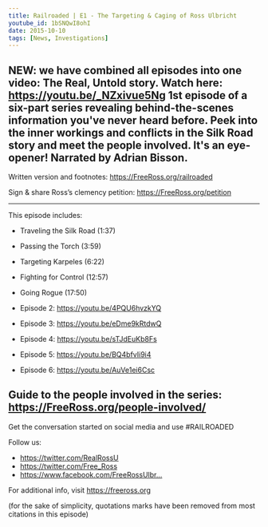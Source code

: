 ```yaml
---
title: Railroaded | E1 - The Targeting & Caging of Ross Ulbricht
youtube_id: 1bSNQwI8ohI
date: 2015-10-10
tags: [News, Investigations]
---
```


NEW: we have combined all episodes into one video: The Real, Untold story. Watch here: <https://youtu.be/_NZxivue5Ng>
1st episode of a six-part series revealing behind-the-scenes information you've never heard before. Peek into the inner workings and conflicts in the Silk Road story and meet the people involved. 
It's an eye-opener! 
Narrated by Adrian Bisson.
-----------------------------------------------------------------------------------------------
Written version and footnotes: <https://FreeRoss.org/railroaded>

Sign & share Ross’s clemency petition: <https://FreeRoss.org/petition>

-----------------------------------------------------------------------------------------------
This episode includes:

- Traveling the Silk Road (1:37)
- Passing the Torch (3:59)
- Targeting Karpeles (6:22)
- Fighting for Control (12:57)
- Going Rogue (17:50)

- Episode 2: <https://youtu.be/4PQU6hvzkYQ>
- Episode 3: <https://youtu.be/eDme9kRtdwQ>
- Episode 4: <https://youtu.be/sTJdEuKb8Fs>
- Episode 5: <https://youtu.be/BQ4bfvIi9i4>
- Episode 6: <https://youtu.be/AuVe1ei6Csc>

Guide to the people involved in the series: <https://FreeRoss.org/people-involved/>
-----------------------------------------------------------------------------------------------

Get the conversation started on social media and use #RAILROADED 

Follow us:

- <https://twitter.com/RealRossU>
- <https://twitter.com/Free_Ross>
- <https://www.facebook.com/FreeRossUlbr...>

For additional info, visit https://freeross.org

(for the sake of simplicity, quotations marks have been removed from most citations in this episode)
